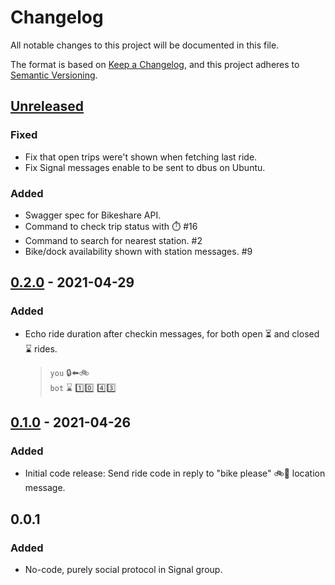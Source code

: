 # Changelog
All notable changes to this project will be documented in this file.

The format is based on [Keep a Changelog](https://keepachangelog.com/en/1.0.0/),
and this project adheres to [Semantic Versioning](https://semver.org/spec/v2.0.0.html).

## [Unreleased]
### Fixed
- Fix that open trips were't shown when fetching last ride.
- Fix Signal messages enable to be sent to dbus on Ubuntu.

### Added
- Swagger spec for Bikeshare API.
- Command to check trip status with :stopwatch: #16
- Command to search for nearest station. #2
- Bike/dock availability shown with station messages. #9

## [0.2.0] - 2021-04-29
### Added
- Echo ride duration after checkin messages, for both open
  :hourglass_flowing_sand: and closed :hourglass: rides.
    > `you` :lock::arrow_left::bike:  
    > `bot` :hourglass: :one::zero: :four::three:

## [0.1.0] - 2021-04-26
### Added
- Initial code release: Send ride code in reply to "bike please" :bike::pray: location message.

## 0.0.1
### Added
- No-code, purely social protocol in Signal group.

<!-- Links -->
   [Unreleased]: https://github.com/patcon/bikebikeshareshare-bot/compare/v0.2.0...HEAD
   [0.2.0]: https://github.com/patcon/bikebikeshareshare-bot/compare/v0.1.0...v0.2.0
   [0.1.0]: https://github.com/patcon/bikebikeshareshare-bot/releases/tag/v0.1.0
